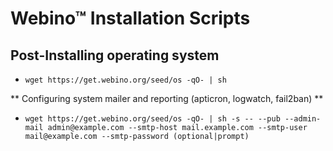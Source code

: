 # Webino™ Installation Scripts

## Post-Installing operating system

- `wget https://get.webino.org/seed/os -qO- | sh`

** Configuring system mailer and reporting (apticron, logwatch, fail2ban) **

- `wget https://get.webino.org/seed/os -qO- | sh -s -- --pub --admin-mail admin@example.com --smtp-host mail.example.com --smtp-user mail@example.com --smtp-password (optional|prompt)`
